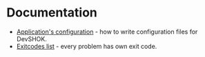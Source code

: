 # Documentation

* [Application's configuration](configs.md) - how to write configuration files for DevSHOK.
* [Exitcodes list](exitcodes.md) - every problem has own exit code.